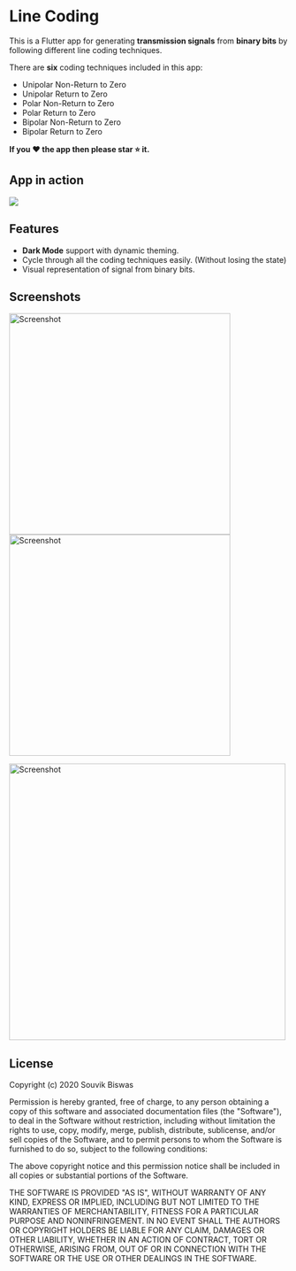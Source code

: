 # Line Coding

This is a Flutter app for generating **transmission signals** from **binary bits** by following different line coding techniques. 

There are **six** coding techniques included in this app:

* Unipolar Non-Return to Zero 
* Unipolar Return to Zero
* Polar Non-Return to Zero
* Polar Return to Zero
* Bipolar Non-Return to Zero
* Bipolar Return to Zero

**If you :heart: the app then please star :star: it.**

## App in action

<p align="left">
  <img src="https://github.com/sbis04/line_coding/blob/master/screenshots/line_coding.gif">
</p>

## Features

* **Dark Mode** support with dynamic theming.
* Cycle through all the coding techniques easily. (Without losing the state)
* Visual representation of signal from binary bits.

## Screenshots

<img src="https://github.com/sbis04/line_coding/blob/master/screenshots/coding_1.png" height="400" alt="Screenshot"/> <img src="https://github.com/sbis04/line_coding/blob/master/screenshots/coding_3.png" height="400"  alt="Screenshot"/>

<img src="https://github.com/sbis04/line_coding/blob/master/screenshots/coding_2.png" width="500" alt="Screenshot"/>

## License

Copyright (c) 2020 Souvik Biswas

Permission is hereby granted, free of charge, to any person obtaining a copy
of this software and associated documentation files (the "Software"), to deal
in the Software without restriction, including without limitation the rights
to use, copy, modify, merge, publish, distribute, sublicense, and/or sell
copies of the Software, and to permit persons to whom the Software is
furnished to do so, subject to the following conditions:

The above copyright notice and this permission notice shall be included in all
copies or substantial portions of the Software.

THE SOFTWARE IS PROVIDED "AS IS", WITHOUT WARRANTY OF ANY KIND, EXPRESS OR
IMPLIED, INCLUDING BUT NOT LIMITED TO THE WARRANTIES OF MERCHANTABILITY,
FITNESS FOR A PARTICULAR PURPOSE AND NONINFRINGEMENT. IN NO EVENT SHALL THE
AUTHORS OR COPYRIGHT HOLDERS BE LIABLE FOR ANY CLAIM, DAMAGES OR OTHER
LIABILITY, WHETHER IN AN ACTION OF CONTRACT, TORT OR OTHERWISE, ARISING FROM,
OUT OF OR IN CONNECTION WITH THE SOFTWARE OR THE USE OR OTHER DEALINGS IN THE
SOFTWARE.
